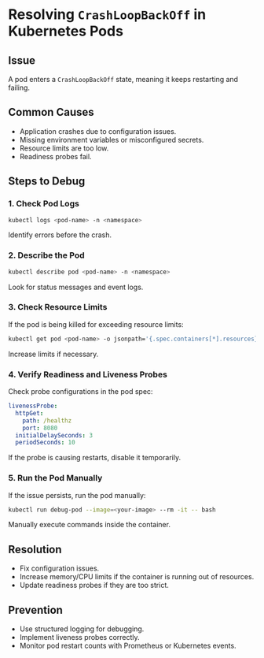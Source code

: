# Resolving `CrashLoopBackOff` in Kubernetes Pods

## Issue
A pod enters a `CrashLoopBackOff` state, meaning it keeps restarting and failing.

## Common Causes
- Application crashes due to configuration issues.
- Missing environment variables or misconfigured secrets.
- Resource limits are too low.
- Readiness probes fail.

## Steps to Debug

### 1. Check Pod Logs
```sh
kubectl logs <pod-name> -n <namespace>
```
Identify errors before the crash.

### 2. Describe the Pod
```sh
kubectl describe pod <pod-name> -n <namespace>
```
Look for status messages and event logs.

### 3. Check Resource Limits
If the pod is being killed for exceeding resource limits:
```sh
kubectl get pod <pod-name> -o jsonpath='{.spec.containers[*].resources}'
```
Increase limits if necessary.

### 4. Verify Readiness and Liveness Probes
Check probe configurations in the pod spec:
```yaml
livenessProbe:
  httpGet:
    path: /healthz
    port: 8080
  initialDelaySeconds: 3
  periodSeconds: 10
```
If the probe is causing restarts, disable it temporarily.

### 5. Run the Pod Manually
If the issue persists, run the pod manually:
```sh
kubectl run debug-pod --image=<your-image> --rm -it -- bash
```
Manually execute commands inside the container.

## Resolution
- Fix configuration issues.
- Increase memory/CPU limits if the container is running out of resources.
- Update readiness probes if they are too strict.

## Prevention
- Use structured logging for debugging.
- Implement liveness probes correctly.
- Monitor pod restart counts with Prometheus or Kubernetes events.
